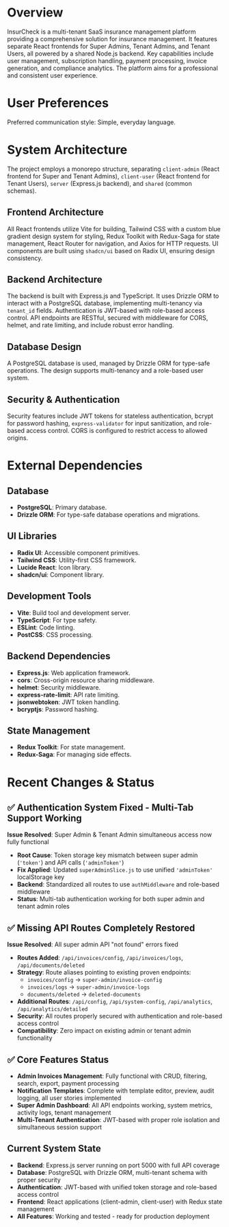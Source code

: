 # Overview
InsurCheck is a multi-tenant SaaS insurance management platform providing a comprehensive solution for insurance management. It features separate React frontends for Super Admins, Tenant Admins, and Tenant Users, all powered by a shared Node.js backend. Key capabilities include user management, subscription handling, payment processing, invoice generation, and compliance analytics. The platform aims for a professional and consistent user experience.

# User Preferences
Preferred communication style: Simple, everyday language.

# System Architecture
The project employs a monorepo structure, separating `client-admin` (React frontend for Super and Tenant Admins), `client-user` (React frontend for Tenant Users), `server` (Express.js backend), and `shared` (common schemas).

## Frontend Architecture
All React frontends utilize Vite for building, Tailwind CSS with a custom blue gradient design system for styling, Redux Toolkit with Redux-Saga for state management, React Router for navigation, and Axios for HTTP requests. UI components are built using `shadcn/ui` based on Radix UI, ensuring design consistency.

## Backend Architecture
The backend is built with Express.js and TypeScript. It uses Drizzle ORM to interact with a PostgreSQL database, implementing multi-tenancy via `tenant_id` fields. Authentication is JWT-based with role-based access control. API endpoints are RESTful, secured with middleware for CORS, helmet, and rate limiting, and include robust error handling.

## Database Design
A PostgreSQL database is used, managed by Drizzle ORM for type-safe operations. The design supports multi-tenancy and a role-based user system.

## Security & Authentication
Security features include JWT tokens for stateless authentication, bcrypt for password hashing, `express-validator` for input sanitization, and role-based access control. CORS is configured to restrict access to allowed origins.

# External Dependencies

## Database
- **PostgreSQL**: Primary database.
- **Drizzle ORM**: For type-safe database operations and migrations.

## UI Libraries
- **Radix UI**: Accessible component primitives.
- **Tailwind CSS**: Utility-first CSS framework.
- **Lucide React**: Icon library.
- **shadcn/ui**: Component library.

## Development Tools
- **Vite**: Build tool and development server.
- **TypeScript**: For type safety.
- **ESLint**: Code linting.
- **PostCSS**: CSS processing.

## Backend Dependencies
- **Express.js**: Web application framework.
- **cors**: Cross-origin resource sharing middleware.
- **helmet**: Security middleware.
- **express-rate-limit**: API rate limiting.
- **jsonwebtoken**: JWT token handling.
- **bcryptjs**: Password hashing.

## State Management
- **Redux Toolkit**: For state management.
- **Redux-Saga**: For managing side effects.

# Recent Changes & Status

## ✅ Authentication System Fixed - Multi-Tab Support Working
**Issue Resolved**: Super Admin & Tenant Admin simultaneous access now fully functional
- **Root Cause**: Token storage key mismatch between super admin (`'token'`) and API calls (`'adminToken'`)
- **Fix Applied**: Updated `superAdminSlice.js` to use unified `'adminToken'` localStorage key
- **Backend**: Standardized all routes to use `authMiddleware` and role-based middleware
- **Status**: Multi-tab authentication working for both super admin and tenant admin roles

## ✅ Missing API Routes Completely Restored
**Issue Resolved**: All super admin API "not found" errors fixed
- **Routes Added**: `/api/invoices/config`, `/api/invoices/logs`, `/api/documents/deleted`
- **Strategy**: Route aliases pointing to existing proven endpoints:
  - `invoices/config` → `super-admin/invoice-config` 
  - `invoices/logs` → `super-admin/invoice-logs`
  - `documents/deleted` → `deleted-documents`
- **Additional Routes**: `/api/config`, `/api/system-config`, `/api/analytics`, `/api/analytics/detailed`
- **Security**: All routes properly secured with authentication and role-based access control
- **Compatibility**: Zero impact on existing admin or tenant admin functionality

## ✅ Core Features Status
- **Admin Invoices Management**: Fully functional with CRUD, filtering, search, export, payment processing
- **Notification Templates**: Complete with template editor, preview, audit logging, all user stories implemented
- **Super Admin Dashboard**: All API endpoints working, system metrics, activity logs, tenant management
- **Multi-Tenant Authentication**: JWT-based with proper role isolation and simultaneous session support

## Current System State
- **Backend**: Express.js server running on port 5000 with full API coverage
- **Database**: PostgreSQL with Drizzle ORM, multi-tenant schema with proper security
- **Authentication**: JWT-based with unified token storage and role-based access control
- **Frontend**: React applications (client-admin, client-user) with Redux state management
- **All Features**: Working and tested - ready for production deployment